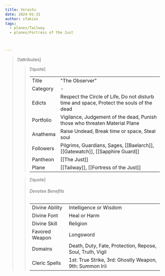 ```yaml
---
title: Yerastu
date: 2024-01-31
author: sfakias
tags:
  - planes/Tailway
  - planes/Fortress of the Just



---
```

> [!attributes]
> 
> > [!quote]
> >
> > | | |
> > | --- | --- |
> > | Title | "The Observer" |
> > | Category | - |
> > | Edicts | Respect the Circle of Life, Do not disturb time and space, Protect the souls of the dead |
> > | Portfolio | Vigilance, Judgement of the dead, Punish those who threaten Material Plane |
> > | Anathema | Raise Undead, Break time or space, Steal soul |
> > | Followers | Pilgrims, Guardians, Sages, [[Baelarch]], [[Gatewatch]], [[Sapphire Guard]] |
> > | Pantheon | [[The Just]] |
> > | Plane | [[Tailway]], [[Fortress of the Just]] |
>
> > [!quote]
> > 
> > ###### Devotee Benefits
> > | | |
> > | --- | --- |
> > | Divine Ability | Intelligence or Wisdom |
> > | Divine Font | Heal or Harm |
> > | Divine Skill | Religion |
> > | Favored Weapon | Longsword |
> > | Domains | Death, Duty, Fate, Protection, Repose, Soul, Truth, Vigil |
> > | Cleric Spells | 1st: True Strike, 3rd: Ghostly Weapon, 9th: Summon Irii |
